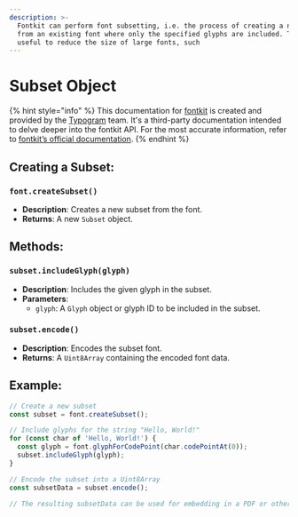 ```yaml
---
description: >-
  Fontkit can perform font subsetting, i.e. the process of creating a new font
  from an existing font where only the specified glyphs are included. This is
  useful to reduce the size of large fonts, such
---
```


# Subset Object

{% hint style="info" %}
This documentation for [fontkit](https://github.com/foliojs/fontkit) is created and provided by the [Typogram](https://typogram.co/) team. It's a third-party documentation intended to delve deeper into the fontkit API. For the most accurate information, refer to [fontkit’s official documentation](https://github.com/foliojs/fontkit#readme).
{% endhint %}

## Creating a Subset:

### `font.createSubset()`

* **Description**: Creates a new subset from the font.
* **Returns**: A new `Subset` object.

## Methods:

### `subset.includeGlyph(glyph)`

* **Description**: Includes the given glyph in the subset.
* **Parameters**:
  * `glyph`: A `Glyph` object or glyph ID to be included in the subset.

### `subset.encode()`

* **Description**: Encodes the subset font.
* **Returns**: A `Uint8Array` containing the encoded font data.

## Example:

```javascript
// Create a new subset
const subset = font.createSubset();

// Include glyphs for the string "Hello, World!"
for (const char of 'Hello, World!') {
  const glyph = font.glyphForCodePoint(char.codePointAt(0));
  subset.includeGlyph(glyph);
}

// Encode the subset into a Uint8Array
const subsetData = subset.encode();

// The resulting subsetData can be used for embedding in a PDF or other purposes.
```

